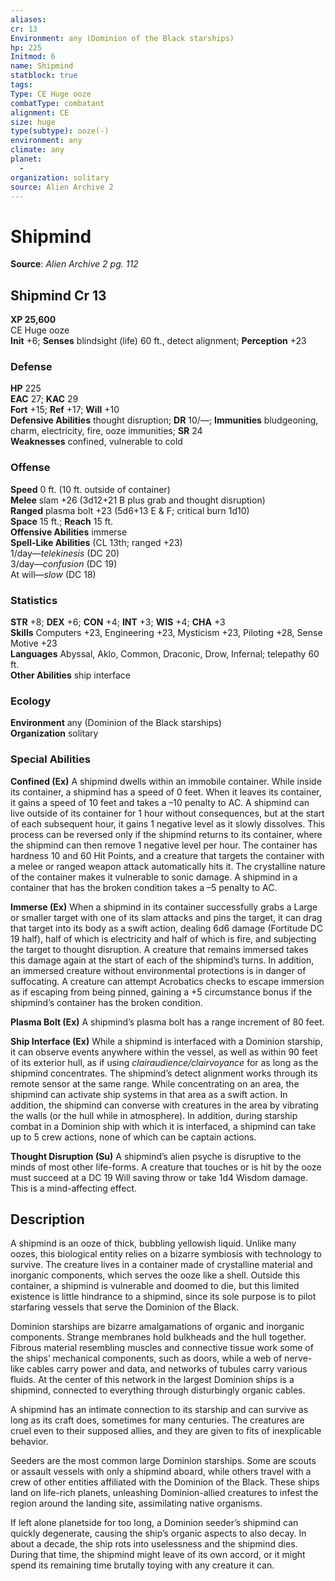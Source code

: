 ```yaml
---
aliases: 
cr: 13
Environment: any (Dominion of the Black starships)
hp: 225
Initmod: 6
name: Shipmind
statblock: true
tags: 
Type: CE Huge ooze
combatType: combatant
alignment: CE
size: huge
type(subtype): ooze(-)
environment: any
climate: any
planet:
  - 
organization: solitary
source: Alien Archive 2
---
```


# Shipmind

**Source**:  _Alien Archive 2 pg. 112_

## Shipmind Cr 13

**XP 25,600**  
CE Huge ooze  
**Init** +6; **Senses** blindsight (life) 60 ft., detect alignment; **Perception** +23  

### Defense

**HP** 225  
**EAC** 27; **KAC** 29  
**Fort** +15; **Ref** +17; **Will** +10  
**Defensive Abilities** thought disruption; **DR** 10/—; **Immunities** bludgeoning, charm, electricity, fire, ooze immunities; **SR** 24  
**Weaknesses** confined, vulnerable to cold

### Offense

**Speed** 0 ft. (10 ft. outside of container)  
**Melee** slam +26 (3d12+21 B plus grab and thought disruption)  
**Ranged** plasma bolt +23 (5d6+13 E & F; critical burn 1d10)  
**Space** 15 ft.; **Reach** 15 ft.  
**Offensive Abilities** immerse  
**Spell-Like Abilities** (CL 13th; ranged +23)  
1/day—_telekinesis_ (DC 20)  
3/day—_confusion_ (DC 19)  
At will—_slow_ (DC 18)

### Statistics

**STR** +8; **DEX** +6; **CON** +4; **INT** +3; **WIS** +4; **CHA** +3  
**Skills** Computers +23, Engineering +23, Mysticism +23, Piloting +28, Sense Motive +23  
**Languages** Abyssal, Aklo, Common, Draconic, Drow, Infernal; telepathy 60 ft.  
**Other Abilities** ship interface

### Ecology

**Environment** any (Dominion of the Black starships)  
**Organization** solitary

### Special Abilities

**Confined (Ex)** A shipmind dwells within an immobile container. While inside its container, a shipmind has a speed of 0 feet. When it leaves its container, it gains a speed of 10 feet and takes a –10 penalty to AC. A shipmind can live outside of its container for 1 hour without consequences, but at the start of each subsequent hour, it gains 1 negative level as it slowly dissolves. This process can be reversed only if the shipmind returns to its container, where the shipmind can then remove 1 negative level per hour. The container has hardness 10 and 60 Hit Points, and a creature that targets the container with a melee or ranged weapon attack automatically hits it. The crystalline nature of the container makes it vulnerable to sonic damage. A shipmind in a container that has the broken condition takes a –5 penalty to AC.

**Immerse (Ex)** When a shipmind in its container successfully grabs a Large or smaller target with one of its slam attacks and pins the target, it can drag that target into its body as a swift action, dealing 6d6 damage (Fortitude DC 19 half), half of which is electricity and half of which is fire, and subjecting the target to thought disruption. A creature that remains immersed takes this damage again at the start of each of the shipmind’s turns. In addition, an immersed creature without environmental protections is in danger of suffocating. A creature can attempt Acrobatics checks to escape immersion as if escaping from being pinned, gaining a +5 circumstance bonus if the shipmind’s container has the broken condition.

**Plasma Bolt (Ex)** A shipmind’s plasma bolt has a range increment of 80 feet.

**Ship Interface (Ex)** While a shipmind is interfaced with a Dominion starship, it can observe events anywhere within the vessel, as well as within 90 feet of its exterior hull, as if using _clairaudience/clairvoyance_ for as long as the shipmind concentrates. The shipmind’s detect alignment works through its remote sensor at the same range. While concentrating on an area, the shipmind can activate ship systems in that area as a swift action. In addition, the shipmind can converse with creatures in the area by vibrating the walls (or the hull while in atmosphere). In addition, during starship combat in a Dominion ship with which it is interfaced, a shipmind can take up to 5 crew actions, none of which can be captain actions.

**Thought Disruption (Su)** A shipmind’s alien psyche is disruptive to the minds of most other life-forms. A creature that touches or is hit by the ooze must succeed at a DC 19 Will saving throw or take 1d4 Wisdom damage. This is a mind-affecting effect.

## Description

A shipmind is an ooze of thick, bubbling yellowish liquid. Unlike many oozes, this biological entity relies on a bizarre symbiosis with technology to survive. The creature lives in a container made of crystalline material and inorganic components, which serves the ooze like a shell. Outside this container, a shipmind is vulnerable and doomed to die, but this limited existence is little hindrance to a shipmind, since its sole purpose is to pilot starfaring vessels that serve the Dominion of the Black.

Dominion starships are bizarre amalgamations of organic and inorganic components. Strange membranes hold bulkheads and the hull together. Fibrous material resembling muscles and connective tissue work some of the ships’ mechanical components, such as doors, while a web of nerve-like cables carry power and data, and networks of tubules carry various fluids. At the center of this network in the largest Dominion ships is a shipmind, connected to everything through disturbingly organic cables.

A shipmind has an intimate connection to its starship and can survive as long as its craft does, sometimes for many centuries. The creatures are cruel even to their supposed allies, and they are given to fits of inexplicable behavior.

Seeders are the most common large Dominion starships. Some are scouts or assault vessels with only a shipmind aboard, while others travel with a crew of other entities affiliated with the Dominion of the Black. These ships land on life-rich planets, unleashing Dominion-allied creatures to infest the region around the landing site, assimilating native organisms.

If left alone planetside for too long, a Dominion seeder’s shipmind can quickly degenerate, causing the ship’s organic aspects to also decay. In about a decade, the ship rots into uselessness and the shipmind dies. During that time, the shipmind might leave of its own accord, or it might spend its remaining time brutally toying with any creature it can.


